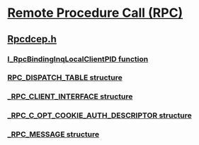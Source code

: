 # [Remote Procedure Call (RPC)](../_rpc/index.md)
## [Rpcdcep.h](index.md)
### [I_RpcBindingInqLocalClientPID function](../rpcdcep/nf-rpcdcep-i_rpcbindinginqlocalclientpid.md)
### [RPC_DISPATCH_TABLE structure](../rpcdcep/ns-rpcdcep-rpc_dispatch_table.md)
### [_RPC_CLIENT_INTERFACE structure](../rpcdcep/ns-rpcdcep-_rpc_client_interface.md)
### [_RPC_C_OPT_COOKIE_AUTH_DESCRIPTOR structure](../rpcdcep/ns-rpcdcep-_rpc_c_opt_cookie_auth_descriptor.md)
### [_RPC_MESSAGE structure](../rpcdcep/ns-rpcdcep-_rpc_message.md)
